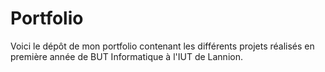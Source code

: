 # Portfolio 

Voici le dépôt de mon portfolio contenant les différents projets réalisés en première année de BUT Informatique à l'IUT de Lannion.